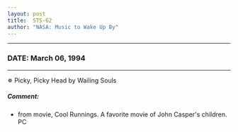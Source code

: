```yaml
---
layout: post
title:  STS-62
author: "NASA: Music to Wake Up By"
---
```


----
### DATE: March 06, 1994
----
✵ Picky, Picky Head by Wailing Souls

##### Comment:
* from movie, Cool Runnings. A favorite movie of John Casper's children. PC
